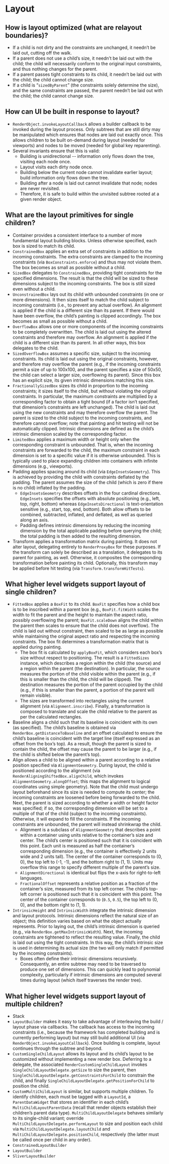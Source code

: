 # Layout

## How is layout optimized \(what are relayout boundaries\)?

* If a child is not dirty and the constraints are unchanged, it needn’t be laid out, cutting off the walk.
* If a parent does not use a child’s size, it needn’t be laid out with the child; the child will necessarily conform to the original input constraints, and thus nothing changes for the parent.
* If a parent passes tight constraints to its child, it needn’t be laid out with the child; the child cannot change size.
* If a child is “`sizedByParent`” \(the constraints solely determine the size\), and the same constraints are passed, the parent needn’t be laid out with the child; the child cannot change size.

## How can UI be built in response to layout?

* `RenderObject.invokeLayoutCallback` allows a builder callback to be invoked during the layout process. Only subtrees that are still dirty may be manipulated which ensures that nodes are laid out exactly once. This allows children to be built on-demand during layout \(needed for viewports\) and nodes to be moved \(needed for global key reparenting\).
* Several invariants ensure that this is valid:
  * Building is unidirectional -- information only flows down the tree, visiting each node once.
  * Layout visits each dirty node once.
  * Building below the current node cannot invalidate earlier layout; build information only flows down the tree.
  * Building after a node is laid out cannot invalidate that node; nodes are never revisited.
  * Therefore, it is safe to build within the unvisited subtree rooted at a given render object.

## What are the layout primitives for single children?

* Container provides a consistent interface to a number of more fundamental layout building blocks. Unless otherwise specified, each box is sized to match its child.
* `ConstrainedBox` applies an extra set of constraints in addition to the incoming constraints. The extra constraints are clamped to the incoming constraints \(via `BoxConstraints.enforce`\) and thus may not violate them. The box becomes as small as possible without a child.
* `SizedBox` delegates to `ConstrainedBox`, providing tight constraints for the specified dimensions. The result is that the child will be sized to these dimensions subject to the incoming constraints. The box is still sized even without a child.
* `UnconstrainedBox` lays out its child with unbounded constraints \(in one or more dimensions\). It then sizes itself to match the child subject to incoming constraints \(i.e., to prevent any actual overflow\). An alignment is applied if the child is a different size than its parent. If there would have been overflow, the child’s painting is clipped accordingly. The box becomes as small as possible without a child.
* `OverflowBox` allows one or more components of the incoming constraints to be completely overwritten. The child is laid out using the altered constraints and therefore may overflow. An alignment is applied if the child is a different size than its parent. In all other ways, this box delegates to the child.
* `SizedOverflowBox` assumes a specific size, subject to the incoming constraints. Its child is laid out using the original constraints, however, and therefore may overflow the parent \(e.g., if the incoming constraints permit a size of up to 100x100, and the parent specifies a size of 50x50, the child can select a larger size, overflowing its parent\). Since this box has an explicit size, its given intrinsic dimensions matching this size.
* `FractionallySizedBox` sizes its child in proportion to the incoming constraints; it sizes itself to the child, but without violating the original constraints. In particular, the maximum constraints are multiplied by a corresponding factor to obtain a tight bound \(if a factor isn’t specified, that dimension’s constraints are left unchanged\). The child is laid out using the new constraints and may therefore overflow the parent. The parent is sized to the child subject to the incoming constraints, and therefore cannot overflow; note that painting and hit testing will not be automatically clipped. Intrinsic dimensions are defined as the child’s intrinsic dimension scaled by the corresponding factor.
* `LimitedBox` applies a maximum width or height only when the corresponding constraint is unbounded. That is, when the incoming constraints are forwarded to the child, the maximum constraint in each dimension is set to a specific value if it is otherwise unbounded. This is typically used to place expanding children into containers with infinite dimensions \(e.g., viewports\).
* Padding applies spacing around its child \(via `EdgeInsetsGeometry`\). This is achieved by providing the child with constraints deflated by the padding. The parent assumes the size of the child \(which is zero if there is no child\) inflated by the padding.
  * `EdgeInsetsGeometry` describes offsets in the four cardinal directions. `EdgeInsets` specifies the offsets with absolute positioning \(e.g., left, top, right, bottom\) whereas `EdgeInsetsDirectional` is text-orientation sensitive \(e.g., start, top, end, bottom\). Both allow offsets to be combined, subtracted, inflated, and deflated, as well as queried along an axis.
  * Padding defines intrinsic dimensions by reducing the incoming dimension by the total applicable padding before querying the child; the total padding is then added to the resulting dimension.
* Transform applies a transformation matrix during painting. It does not alter layout, delegating entirely to `RenderProxyBox` for these purposes. If the transform can solely be described as a translation, it delegates to its parent for painting, as well. Otherwise, it composites the corresponding transformation before painting its child. Optionally, this transform may be applied before hit testing \(via `Transform.transformHitTests`\).

## What higher level widgets support layout of single children?

* `FittedBox` applies a `BoxFit` to its child. `BoxFit` specifies how a child box is to be inscribed within a parent box \(e.g., `BoxFit.fitWidth` scales the width to fit the parent and the height to maintain the aspect ratio, possibly overflowing the parent; `BoxFit.scaleDown` aligns the child within the parent then scales to ensure that the child does not overflow\). The child is laid out without constraint, then scaled to be as large as possible while maintaining the original aspect ratio and respecting the incoming constraints. The box fit determines a transformation matrix that is applied during painting.
  * The box fit is calculated by `applyBoxFit`, which considers each box’s size without respect to positioning. The result is a `FittedSizes` instance, which describes a region within the child \(the source\) and a region within the parent \(the destination\). In particular, the source measures the portion of the child visible within the parent \(e.g., if this is smaller than the child, the child will be clipped\). The destination measures the portion of the parent occupied by the child \(e.g., if this is smaller than the parent, a portion of the parent will remain visible\).
  * The sizes are transformed into rectangles using the current alignment \(via `Alignment.inscribe`\). Finally, a transformation is composed to translate and scale the child relative to the parent as per the calculated rectangles.
* Baseline aligns a child such that its baseline is coincident with its own \(as specified\). The child’s baseline is obtained via `RenderBox.getDistanceToBaseline` and an offset calculated to ensure the child’s baseline is coincident with the target line \(itself expressed as an offset from the box’s top\). As a result, though the parent is sized to contain the child, the offset may cause the parent to be larger \(e.g., if the child is shifted below the parent’s top\).
* Align allows a child to be aligned within a parent according to a relative position specified via `AlignmentGeometry`. During layout, the child is positioned according to the alignment \(via `RenderAligningShiftedBox.alignChild`, which invokes `AlignmentGeometry.alongOffset`; this maps the alignment to logical coordinates using simple geometry\). Note that the child must undergo layout beforehand since its size is needed to compute its center; the incoming constraints are loosened before being forwarded to the child. Next, the parent is sized according to whether a width or height factor was specified; if so, the corresponding dimension will be set to a multiple of that of the child \(subject to the incoming constraints\). Otherwise, it will expand to fill the constraints. If the incoming constraints are unbounded, the parent will instead shrinkwrap the child.
  * Alignment is a subclass of `AlignmentGeometry` that describes a point within a container using units relative to the container’s size and center. The child’s center is positioned such that it is coincident with this point. Each unit is measured as half the container’s corresponding dimension \(e.g., the container is effectively 2 units wide and 2 units tall\). The center of the container corresponds to \(0, 0\), the top left to \(-1, -1\), and the bottom right to \(1, 1\). Units may overflow this range to specify different multiple of the parent’s size.
  * `AlignmentDirectional` is identical but flips the x-axis for right-to-left languages.
  * `FractionalOffset` represents a relative position as a fraction of the container’s size, measured from its top left corner. The child’s top-left corner is positioned such that it is coincident with this point. The center of the container corresponds to \(`0.5`, `0.5`\), the top left to \(0, 0\), and the bottom right to \(1, 1\).
* `IntrinsicHeight` and `IntrinsicWidth` integrate the intrinsic dimension and layout protocols. Intrinsic dimensions reflect the natural size of an object; this definition varies based on what the object actually represents. Prior to laying out, the child’s intrinsic dimension is queried \(e.g., via `RenderBox.getMaxIntrinsicWidth`\). Next, the incoming constraints are tightened to reflect the resulting value. Finally, the child is laid out using the tight constraints. In this way, the child’s intrinsic size is used in determining its actual size \(the two will only match if permitted by the incoming constraints\).
  * Boxes often define their intrinsic dimensions recursively. Consequently, an entire subtree may need to be traversed to produce one set of dimensions. This can quickly lead to polynomial complexity, particularly if intrinsic dimensions are computed several times during layout \(which itself traverses the render tree\).

## What higher level widgets support layout of multiple children?

* Stack
* `LayoutBuilder` makes it easy to take advantage of interleaving the build / layout phase via callbacks. The callback has access to the incoming constraints \(i.e., because the framework has completed building and is currently performing layout\) but may still build additional UI \(via `RenderObject.invokeLayoutCallback`\). Once building is complete, layout continues through the subtree and beyond.
* `CustomSingleChildLayout` allows its layout and its child’s layout to be customized without implementing a new render box. Deferring to a delegate, the associated `RenderCustomSingleChildLayout` invokes `SingleChildLayoutDelegate.getSize` to size the parent, then `SingleChildLayoutDelegate.getConstraintsForChild` to constrain the child, and finally `SingleChildLayoutDelegate.getPositionForChild` to position the child.
* `CustomMultiChildLayout` is similar, but supports multiple children. To identify children, each must be tagged with a `LayoutId`, a `ParentDataWidget` that stores an identifier in each child’s `MultiChildLayoutParentData` \(recall that render objects establish their children’s parent data type\). `MultiChildLayoutDelegate` behaves similarly to its single-child variant; override `MultiChildLayoutDelegate.performLayout` to size and position each child via `MultiChildLayoutDelegate.layoutChild` and `MultiChildLayoutDelegate.positionChild`, respectively \(the latter must be called once per child in any order\).
* `ConstrainedLayoutBuilder`
* `LayoutBuilder`
* `SliverLayoutBuilder`

